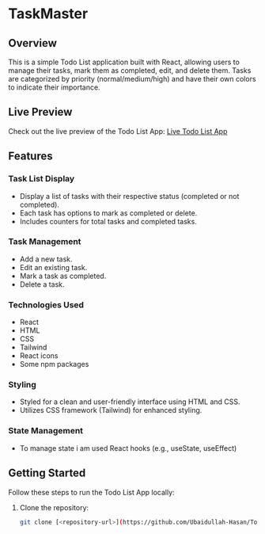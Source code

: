 # TaskMaster

## Overview
This is a simple Todo List application built with React, allowing users to manage their tasks, mark them as completed, edit, and delete them. Tasks are categorized by priority (normal/medium/high) and have their own colors to indicate their importance.

## Live Preview
Check out the live preview of the Todo List App: [Live Todo List App](https://taskmaster-todo-app.web.app)

## Features

### Task List Display
- Display a list of tasks with their respective status (completed or not completed).
- Each task has options to mark as completed or delete.
- Includes counters for total tasks and completed tasks.

### Task Management
- Add a new task.
- Edit an existing task.
- Mark a task as completed.
- Delete a task.

### Technologies Used
- React
- HTML
- CSS
- Tailwind
- React icons
- Some npm packages

### Styling
- Styled for a clean and user-friendly interface using HTML and CSS.
- Utilizes CSS framework (Tailwind) for enhanced styling.

### State Management
- To manage state i am used React hooks (e.g., useState, useEffect) 

## Getting Started
Follow these steps to run the Todo List App locally:

1. Clone the repository:

   ```bash
   git clone [<repository-url>](https://github.com/Ubaidullah-Hasan/Todo-app)

